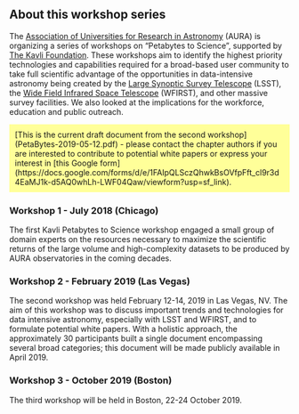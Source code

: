 ## About this workshop series

The [Association of Universities for Research in Astronomy](https://www.aura-astronomy.org/) (AURA) is organizing a series of workshops on “Petabytes to Science”, supported by [The Kavli Foundation](https://www.kavlifoundation.org/). 
These workshops aim to identify the highest priority technologies and capabilities required for a broad-based user community to take full scientific advantage of the opportunities in data-intensive astronomy being created by the [Large Synoptic Survey Telescope](https://www.lsst.org/) (LSST), the [Wide Field Infrared Space Telescope](https://wfirst.gsfc.nasa.gov/) (WFIRST), and other massive survey facilities. We also looked at the implications for the workforce, education and public outreach.

<div markdown="span" style="background-color: #ffff99; padding: 10px">
[This is the  current draft document from the second workshop](PetaBytes-2019-05-12.pdf) - 
please contact the chapter authors if you are interested to contribute to potential white papers or express your interest in [this Google form](https://docs.google.com/forms/d/e/1FAIpQLSczQhwkBsOVfpFft_cl9r3d4EaMJ1k-d5AQ0whLh-LWF04Qaw/viewform?usp=sf_link).
</div>

### Workshop 1 - July 2018 (Chicago)

The first Kavli Petabytes to Science workshop engaged a small group of domain experts on the resources necessary to maximize the scientific returns of the large volume and high-complexity datasets to be produced by AURA observatories in the coming decades. 

### Workshop 2 - February 2019 (Las Vegas)

The second workshop was held February 12-14, 2019 in Las Vegas, NV. The aim of this workshop was to discuss important trends and technologies for data intensive astronomy, especially with LSST and WFIRST, and to formulate potential white papers. With a holistic approach, the approximately 30 participants built a single document encompassing several broad categories; this document will be made publicly available in April 2019. 

### Workshop 3 - October 2019 (Boston)

The third workshop will be held in Boston, 22-24 October 2019. 


